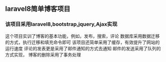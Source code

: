 ## laravel8简单博客项目
### 该项目采用laravel8,bootstrap,jquery,Ajax实现

这个项目实训了博客的基本功能，例如，发布，搜索，评论
数据库采用数据迁移的方式，执行迁移和填充命令即可
该项目还简单采用了缓存，有效提升了网站的运行速度
评论的发表更是采用了邮件通知的方式去通知
邮件的发送采用了队列的方式实现，
博客的删除采用了事务处理
